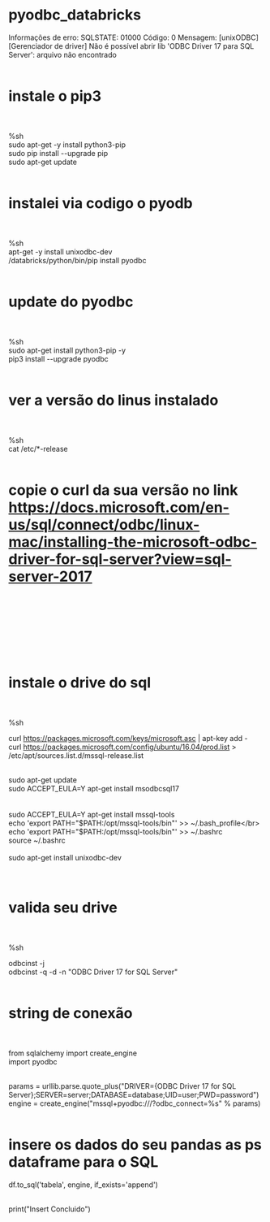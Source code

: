 # pyodbc_databricks
Informações de erro: SQLSTATE: 01000 Código: 0 Mensagem: [unixODBC] [Gerenciador de driver] Não é possível abrir lib 'ODBC Driver 17 para SQL Server': arquivo não encontrado
</br></br>
# instale o pip3 </br></br>
%sh</br>
sudo apt-get -y install python3-pip</br>
sudo pip install --upgrade pip</br>
sudo apt-get update</br></br>

# instalei via codigo o pyodb</br></br>
%sh    </br>
apt-get -y install unixodbc-dev</br>
/databricks/python/bin/pip install pyodbc</br></br>

# update do pyodbc</br></br>
%sh </br>
sudo apt-get install python3-pip -y</br>
pip3 install --upgrade pyodbc</br></br>

# ver a versão do linus instalado</br></br>
%sh</br>
cat /etc/*-release</br></br>


# copie o curl da sua versão no link https://docs.microsoft.com/en-us/sql/connect/odbc/linux-mac/installing-the-microsoft-odbc-driver-for-sql-server?view=sql-server-2017</br></br></br></br></br>

# instale o drive do sql</br></br>
%sh</br>

curl https://packages.microsoft.com/keys/microsoft.asc | apt-key add -</br>
curl https://packages.microsoft.com/config/ubuntu/16.04/prod.list > /etc/apt/sources.list.d/mssql-release.list</br></br>
  

sudo apt-get update</br>
sudo ACCEPT_EULA=Y apt-get install msodbcsql17</br>
</br></br>
sudo ACCEPT_EULA=Y apt-get install mssql-tools</br>
echo 'export PATH="$PATH:/opt/mssql-tools/bin"' >> ~/.bash_profile</br>
echo 'export PATH="$PATH:/opt/mssql-tools/bin"' >> ~/.bashrc</br>
source ~/.bashrc</br></br>
sudo apt-get install unixodbc-dev</br></br></br>

# valida seu drive</br></br>
%sh</br>

odbcinst -j</br>
odbcinst -q -d -n "ODBC Driver 17 for SQL Server"</br></br>

# string de conexão</br></br>
from sqlalchemy import create_engine</br>
import pyodbc</br></br>

params = urllib.parse.quote_plus("DRIVER={ODBC Driver 17 for SQL Server};SERVER=server;DATABASE=database;UID=user;PWD=password")</br>
engine = create_engine("mssql+pyodbc:///?odbc_connect=%s" % params)</br></br>

# insere os dados do seu pandas as ps dataframe para o SQL</br>
df.to_sql('tabela', engine, if_exists='append')</br></br>

print("Insert Concluido")</br></br>

